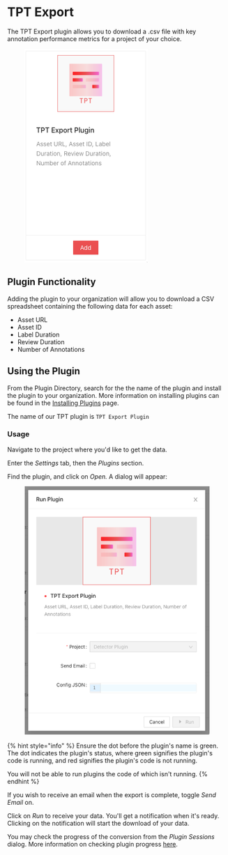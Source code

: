 # TPT Export

The TPT Export plugin allows you to download a .csv file with key annotation performance metrics for a project of your choice.

<figure><img src="../../.gitbook/assets/image (27).png" alt=""><figcaption></figcaption></figure>

## Plugin Functionality

Adding the plugin to your organization will allow you to download a CSV spreadsheet containing the following data for each asset:

* Asset URL
* Asset ID
* Label Duration
* Review Duration
* Number of Annotations

## Using the Plugin

From the Plugin Directory, search for the the name of the plugin and install the plugin to your organization. More information on installing plugins can be found in the [Installing Plugins](../installing-plugins.md) page.

The name of our TPT plugin is `TPT Export Plugin`

### Usage

Navigate to the project where you'd like to get the data.

Enter the _Settings_ tab, then the _Plugins_ section.

Find the plugin, and click on _Open._ A dialog will appear:

<figure><img src="../../.gitbook/assets/image (39).png" alt=""><figcaption></figcaption></figure>

{% hint style="info" %}
Ensure the dot before the plugin's name is green. The dot indicates the plugin's status, where green signifies the plugin's code is running, and red signifies the plugin's code is not running.

You will not be able to run plugins the code of which isn't running.
{% endhint %}

If you wish to receive an email when the export is complete, toggle _Send Email_ on.

Click on _Run_ to receive your data. You'll get a notification when it's ready. Clicking on the notification will start the download of your data.

You may check the progress of the conversion from the _Plugin Sessions_ dialog. More information on checking plugin progress [here](../monitoring-plugin-progress.md).
